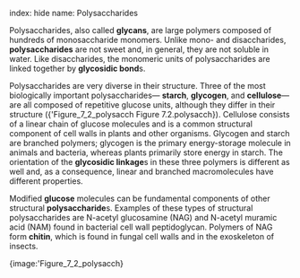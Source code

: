 index: hide
name: Polysaccharides

Polysaccharides, also called  **glycans**, are large polymers composed of hundreds of monosaccharide monomers. Unlike mono- and disaccharides,  **polysaccharides** are not sweet and, in general, they are not soluble in water. Like disaccharides, the monomeric units of polysaccharides are linked together by  **glycosidic bond**s.

Polysaccharides are very diverse in their structure. Three of the most biologically important polysaccharides— **starch**,  **glycogen**, and  **cellulose**—are all composed of repetitive glucose units, although they differ in their structure ({'Figure_7_2_polysacch Figure 7.2.polysacch}). Cellulose consists of a linear chain of glucose molecules and is a common structural component of cell walls in plants and other organisms. Glycogen and starch are branched polymers; glycogen is the primary energy-storage molecule in animals and bacteria, whereas plants primarily store energy in starch. The orientation of the  **glycosidic linkage**s in these three polymers is different as well and, as a consequence, linear and branched macromolecules have different properties.

Modified  **glucose** molecules can be fundamental components of other structural  **polysaccharide**s. Examples of these types of structural polysaccharides are N-acetyl glucosamine (NAG) and N-acetyl muramic acid (NAM) found in bacterial cell wall peptidoglycan. Polymers of NAG form  **chitin**, which is found in fungal cell walls and in the exoskeleton of insects.


{image:'Figure_7_2_polysacch}
        
